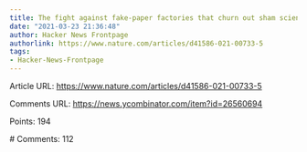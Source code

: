 ```yaml
---
title: The fight against fake-paper factories that churn out sham science
date: "2021-03-23 21:36:48"
author: Hacker News Frontpage
authorlink: https://www.nature.com/articles/d41586-021-00733-5
tags:
- Hacker-News-Frontpage
---
```


<p>Article URL: <a href="https://www.nature.com/articles/d41586-021-00733-5">https://www.nature.com/articles/d41586-021-00733-5</a></p>
<p>Comments URL: <a href="https://news.ycombinator.com/item?id=26560694">https://news.ycombinator.com/item?id=26560694</a></p>
<p>Points: 194</p>
<p># Comments: 112</p>
